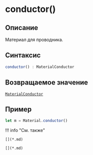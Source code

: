 # conductor()

## Описание
Материал для проводника.

## Синтаксис
```javascript
conductor() : MaterialConductor
``` 

## Возвращаемое значение
[`MaterialConductor`]()

## Пример
``` javascript linenums="1"
let m = Material.conductor()
``` 

!!! info "См. также"

    [](*.md)
	
	[](*.md)